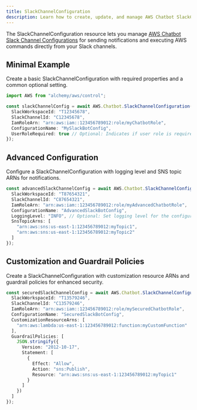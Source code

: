 ```yaml
---
title: SlackChannelConfiguration
description: Learn how to create, update, and manage AWS Chatbot SlackChannelConfigurations using Alchemy Cloud Control.
---
```


The SlackChannelConfiguration resource lets you manage [AWS Chatbot Slack Channel Configurations](https://docs.aws.amazon.com/chatbot/latest/userguide/) for sending notifications and executing AWS commands directly from your Slack channels.

## Minimal Example

Create a basic SlackChannelConfiguration with required properties and a common optional setting.

```ts
import AWS from "alchemy/aws/control";

const slackChannelConfig = await AWS.Chatbot.SlackChannelConfiguration("mySlackChannelConfig", {
  SlackWorkspaceId: "T12345678",
  SlackChannelId: "C12345678",
  IamRoleArn: "arn:aws:iam::123456789012:role/myChatbotRole",
  ConfigurationName: "MySlackBotConfig",
  UserRoleRequired: true // Optional: Indicates if user role is required
});
```

## Advanced Configuration

Configure a SlackChannelConfiguration with logging level and SNS topic ARNs for notifications.

```ts
const advancedSlackChannelConfig = await AWS.Chatbot.SlackChannelConfiguration("advancedSlackChannelConfig", {
  SlackWorkspaceId: "T87654321",
  SlackChannelId: "C87654321",
  IamRoleArn: "arn:aws:iam::123456789012:role/myAdvancedChatbotRole",
  ConfigurationName: "AdvancedSlackBotConfig",
  LoggingLevel: "INFO", // Optional: Set logging level for the configuration
  SnsTopicArns: [
    "arn:aws:sns:us-east-1:123456789012:myTopic1",
    "arn:aws:sns:us-east-1:123456789012:myTopic2"
  ]
});
```

## Customization and Guardrail Policies

Create a SlackChannelConfiguration with customization resource ARNs and guardrail policies for enhanced security.

```ts
const securedSlackChannelConfig = await AWS.Chatbot.SlackChannelConfiguration("securedSlackChannelConfig", {
  SlackWorkspaceId: "T13579246",
  SlackChannelId: "C13579246",
  IamRoleArn: "arn:aws:iam::123456789012:role/mySecuredChatbotRole",
  ConfigurationName: "SecuredSlackBotConfig",
  CustomizationResourceArns: [
    "arn:aws:lambda:us-east-1:123456789012:function:myCustomFunction"
  ],
  GuardrailPolicies: [
    JSON.stringify({
      Version: "2012-10-17",
      Statement: [
        {
          Effect: "Allow",
          Action: "sns:Publish",
          Resource: "arn:aws:sns:us-east-1:123456789012:myTopic1"
        }
      ]
    })
  ]
});
```